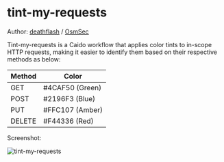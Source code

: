 # tint-my-requests

Author: [deathflash](https://x.com/deathflash1411) / [OsmSec](https://github.com/osmsec)

Tint-my-requests is a Caido workflow that applies color tints to in-scope HTTP requests, making it easier to identify them based on their respective methods as below:

| Method | Color           |
| ------ | --------------- |
| GET    | #4CAF50 (Green) |
| POST   | #2196F3 (Blue)  |
| PUT    | #FFC107 (Amber) |
| DELETE | #F44336 (Red)   |

Screenshot:

![tint-my-requests](https://i.imgur.com/iUaFXxX.png)
